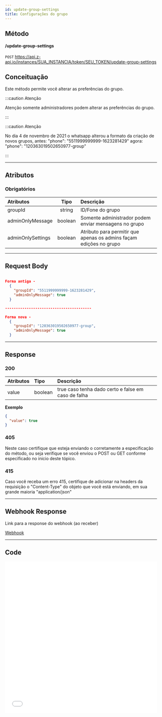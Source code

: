```yaml
---
id: update-group-settings
title: Configurações do grupo
---
```


## Método

#### /update-group-settings

`POST` https://api.z-api.io/instances/SUA_INSTANCIA/token/SEU_TOKEN/update-group-settings

## Conceituação

Este método permite você alterar as preferências do grupo.

:::caution Atenção

Atenção somente administradores podem alterar as preferências do grupo.

:::

:::caution Atenção

No dia 4 de novembro de 2021 o whatsapp alterou a formato da criação de novos grupos, antes: "phone": "5511999999999-1623281429" agora: "phone": "120363019502650977-group"

:::

---

## Atributos

### Obrigatórios

| Atributos | Tipo | Descrição |
| :-- | :-: | :-- |
| groupId | string | ID/Fone do grupo |
| adminOnlyMessage | boolean | Somente administrador podem enviar mensagens no grupo |
| adminOnlySettings | boolean | Atributo para permitir que apenas os admins façam edições no grupo |

---

## Request Body

```json

Forma antiga -
  {
    "groupId": "5511999999999-1623281429",
    "adminOnlyMessage": true
  }

----------------------------------------

Forma nova -
  {
    "groupId": "120363019502650977-group",
    "adminOnlyMessage": true
  }

```

---

## Response

### 200

| Atributos | Tipo    | Descrição                                           |
| :-------- | :------ | :-------------------------------------------------- |
| value     | boolean | true caso tenha dado certo e false em caso de falha |

**Exemplo**

```json
{
  "value": true
}
```

### 405

Neste caso certifique que esteja enviando o corretamente a especificação do método, ou seja verifique se você enviou o POST ou GET conforme especificado no inicio deste tópico.

### 415

Caso você receba um erro 415, certifique de adicionar na headers da requisição o "Content-Type" do objeto que você está enviando, em sua grande maioria "application/json"

---

## Webhook Response

Link para a response do webhook (ao receber)

[Webhook](../webhooks/on-message-received#response)

---

## Code

<iframe src="//api.apiembed.com/?source=https://raw.githubusercontent.com/Z-API/z-api-docs/main/json-examples/update-group-settings.json&targets=all" frameborder="0" scrolling="no" width="100%" height="500px" seamless></iframe>
